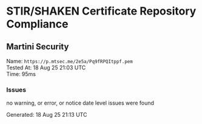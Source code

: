 # STIR/SHAKEN Certificate Repository Compliance

## Martini Security

Name: `https://p.mtsec.me/2e5a/Pq9fRPQItppf.pem`\
Tested At: 18 Aug 25 21:03 UTC\
Time: 95ms

### Issues

no warning, or error, or notice date level issues were found

Generated: 18 Aug 25 21:13 UTC